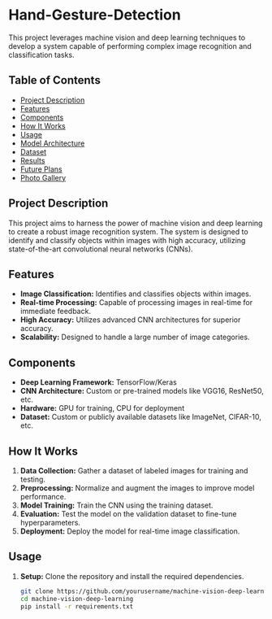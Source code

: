 # Hand-Gesture-Detection

This project leverages machine vision and deep learning techniques to develop a system capable of performing complex image recognition and classification tasks.

## Table of Contents
- [Project Description](#project-description)
- [Features](#features)
- [Components](#components)
- [How It Works](#how-it-works)
- [Usage](#usage)
- [Model Architecture](#model-architecture)
- [Dataset](#dataset)
- [Results](#results)
- [Future Plans](#future-plans)
- [Photo Gallery](#photo-gallery)

## Project Description
This project aims to harness the power of machine vision and deep learning to create a robust image recognition system. The system is designed to identify and classify objects within images with high accuracy, utilizing state-of-the-art convolutional neural networks (CNNs).

## Features
- **Image Classification:** Identifies and classifies objects within images.
- **Real-time Processing:** Capable of processing images in real-time for immediate feedback.
- **High Accuracy:** Utilizes advanced CNN architectures for superior accuracy.
- **Scalability:** Designed to handle a large number of image categories.

## Components
- **Deep Learning Framework:** TensorFlow/Keras
- **CNN Architecture:** Custom or pre-trained  models like VGG16, ResNet50, etc.
- **Hardware:** GPU for training, CPU for deployment
- **Dataset:** Custom or publicly available datasets like ImageNet, CIFAR-10, etc.

## How It Works
1. **Data Collection:** Gather a dataset of labeled images for training and testing.
2. **Preprocessing:** Normalize and augment the images to improve model performance.
3. **Model Training:** Train the CNN using the training dataset.
4. **Evaluation:** Test the model on the validation dataset to fine-tune hyperparameters.
5. **Deployment:** Deploy the model for real-time image classification.

## Usage
1. **Setup:** Clone the repository and install the required dependencies.
   ```sh
   git clone https://github.com/yourusername/machine-vision-deep-learning.git
   cd machine-vision-deep-learning
   pip install -r requirements.txt
